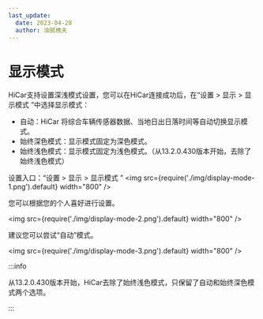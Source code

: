 ```yaml
---
last_update:
  date: 2023-04-28
  author: 油腻樵夫
---
```


# 显示模式

HiCar支持设置深浅模式设置，您可以在HiCar连接成功后，在“设置 > 显示 > 显示模式
”中选择显示模式：

* 自动：HiCar 将综合车辆传感器数据、当地日出日落时间等自动切换显示模式。
* 始终深色模式：显示模式固定为深色模式。
* 始终浅色模式：显示模式固定为浅色模式。（从13.2.0.430版本开始，去除了始终浅色模式）

设置入口：“设置 > 显示 > 显示模式
”
<img
    src={require('./img/display-mode-1.png').default}
    width="800" 
/>

您可以根据您的个人喜好进行设置。

<img
    src={require('./img/display-mode-2.png').default}
    width="800" 
/>

建议您可以尝试“自动”模式。

<img
    src={require('./img/display-mode-3.png').default}
    width="800" 
/>



:::info

从13.2.0.430版本开始，HiCar去除了始终浅色模式，只保留了自动和始终深色模式两个选项。

:::